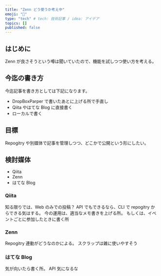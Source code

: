 ```yaml
---
title: "Zenn どう使うか考え中"
emoji: "🕌"
type: "tech" # tech: 技術記事 / idea: アイデア
topics: []
published: false
---
```


## はじめに

Zenn が良さそうという噂は聞いていたので、機能を試しつつ使い方を考える。

## 今迄の書き方

今迄記事を書き方としては下記になります。

- DropBoxParper で書いたあとに上げる所で手直し
- Qiita やはてな Blog に直接書く
- ローカルで書く

## 目標

Repogitry や別媒体で記事を管理しつつ、どこかで公開という形にしたい。

## 検討媒体

- Qiita
- Zenn
- はてな Blog

### Qiita

知る限りでは、Web のみでの投稿？
API でもできるなら、CLI で repogitry からできる気はする。
今の運用は、適当なメモ書きを上げる所。
もしくは、イベントごとに参加したときに書く所

### Zenn

Repogitry 連動がどうなのかによる。
スクラップは雑に使いやすそう

### はてな Blog

気が向いたら書く所。
API 気になるな
